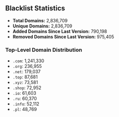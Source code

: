 ## Blacklist Statistics

- **Total Domains:** 2,836,709
- **Unique Domains:** 2,836,709
- **Added Domains Since Last Version:** 790,198
- **Removed Domains Since Last Version:** 975,405

### Top-Level Domain Distribution

-  `.com`: 1,241,330
-  `.org`: 236,955
-  `.net`: 179,037
-  `.top`: 87,681
-  `.xyz`: 73,581
-  `.shop`: 72,952
-  `.io`: 61,603
-  `.ru`: 60,370
-  `.info`: 52,112
-  `.pl`: 48,769
